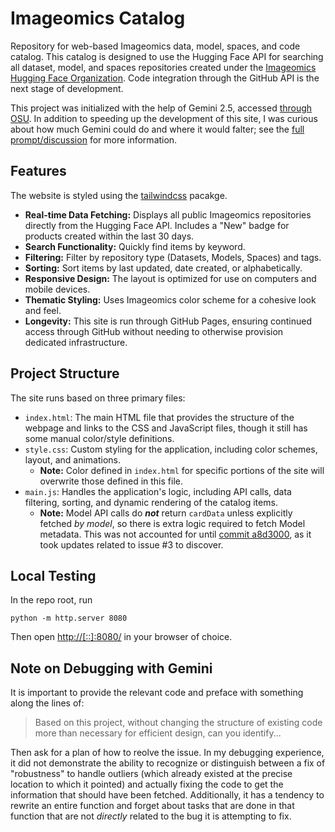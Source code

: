 # Imageomics Catalog

Repository for web-based Imageomics data, model, spaces, and code catalog. This catalog is designed to use the Hugging Face API for searching all dataset, model, and spaces repositories created under the [Imageomics Hugging Face Organization](https://huggingface.co/imageomics). Code integration through the GitHub API is the next stage of development.

This project was initialized with the help of Gemini 2.5, accessed [through OSU](https://ai.osu.edu/faculty-staff-students/approved-ai-tools). In addition to speeding up the development of this site, I was curious about how much Gemini could do and where it would falter; see the [full prompt/discussion](catalog-generation-prompt-Gemini2.5Flash.md) for more information.

## Features

The website is styled using the [tailwindcss](https://tailwindcss.com/) pacakge.

* **Real-time Data Fetching:** Displays all public Imageomics repositories directly from the Hugging Face API. Includes a "New" badge for products created within the last 30 days.
* **Search Functionality:** Quickly find items by keyword.
* **Filtering:** Filter by repository type (Datasets, Models, Spaces) and tags.
* **Sorting:** Sort items by last updated, date created, or alphabetically.
* **Responsive Design:** The layout is optimized for use on computers and mobile devices.
* **Thematic Styling:** Uses Imageomics color scheme for a cohesive look and feel.
* **Longevity:** This site is run through GitHub Pages, ensuring continued access through GitHub without needing to otherwise provision dedicated infrastructure.

## Project Structure

The site runs based on three primary files:

* `index.html`: The main HTML file that provides the structure of the webpage and links to the CSS and JavaScript files, though it still has some manual color/style definitions.
* `style.css`: Custom styling for the application, including color schemes, layout, and animations. 
    * **Note:** Color defined in `index.html` for specific portions of the site will overwrite those defined in this file.
* `main.js`: Handles the application's logic, including API calls, data filtering, sorting, and dynamic rendering of the catalog items.
    * **Note:** Model API calls do ***not*** return `cardData` unless explicitly fetched _by model_, so there is extra logic required to fetch Model metadata. This was not accounted for until [commit a8d3000](https://github.com/Imageomics/catalog/commit/a8d30009f58a11e708f36d54b9bf4a228bdf1538), as it took updates related to issue #3 to discover.

## Local Testing

In the repo root, run

```console
python -m http.server 8080
```

Then open <http://[::]:8080/> in your browser of choice.

## Note on Debugging with Gemini

It is important to provide the relevant code and preface with something along the lines of:

> Based on this project, without changing the structure of existing code more than necessary for efficient design, can you identify...

Then ask for a plan of how to reolve the issue. In my debugging experience, it did not demonstrate the ability to recognize or distinguish between a fix of "robustness" to handle outliers (which already existed at the precise location to which it pointed) and actually fixing the code to get the information that should have been fetched. Additionally, it has a tendency to rewrite an entire function and forget about tasks that are done in that function that are not _directly_ related to the bug it is attempting to fix.
